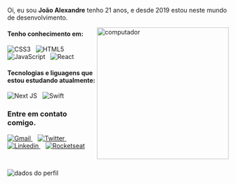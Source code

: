 Oi, eu sou **João Alexandre** tenho 21 anos, e desde 2019 estou neste mundo de desenvolvimento.

<img src="https://user-images.githubusercontent.com/56983783/138497936-9ca98c93-e1d6-43ea-8504-6b8c9705aaba.png" min-width="300px" max-width="300px" width="300px" align="right" alt="computador">

#### Tenho conhecimento em: 

  ![CSS3](https://img.shields.io/badge/css3-%231572B6.svg?style=for-the-badge&logo=css3&logoColor=white)&nbsp;&nbsp; ![HTML5](https://img.shields.io/badge/html5-%23E34F26.svg?style=for-the-badge&logo=html5&logoColor=white)&nbsp;&nbsp; ![JavaScript](https://img.shields.io/badge/javascript-%23323330.svg?style=for-the-badge&logo=javascript&logoColor=%23F7DF1E)&nbsp;&nbsp; ![React](https://img.shields.io/badge/react-%2320232a.svg?style=for-the-badge&logo=react&logoColor=%2361DAFB)

#### Tecnologias e liguagens que estou estudando atualmente: 

![Next JS](https://img.shields.io/badge/Next-black?style=for-the-badge&logo=next.js&logoColor=white)&nbsp;&nbsp; ![Swift](https://img.shields.io/badge/swift-F54A2A?style=for-the-badge&logo=swift&logoColor=white)

### Entre em contato comigo.
 
  <a href="mailto:joaoalexandre.bitar@gmail.com">
    <img src="https://img.shields.io/badge/Gmail-f44336.svg?style=for-the-badge&logo=Gmail&logoColor=white" alt="Gmail" />
  </a>&nbsp;&nbsp;
  <a href="https://twitter.com/j_alexandrebita">
    <img src="https://img.shields.io/badge/Twitter-%231DA1F2.svg?style=for-the-badge&logo=Twitter&logoColor=white" alt="Twitter" />
  </a>&nbsp;&nbsp;
  <a href="https://www.linkedin.com/in/alexandre-bitar/">
   <img src="https://img.shields.io/badge/linkedin-%230077B5.svg?style=for-the-badge&logo=linkedin&logoColor=white" alt="Linkedin" />
  </a>&nbsp;&nbsp;
  <a href="https://app.rocketseat.com.br/me/joao-alexandre">
   <img src="https://img.shields.io/badge/Rocketseat-8257e5.svg?style=for-the-badge&logo=rocketseat&logoColor=white" alt="Rocketseat" />
  </a>
  
&nbsp;&nbsp;
<p align="left">
  <img src="https://github-readme-stats.vercel.app/api?username=AlexBitar80&show_icons=true&theme=dracula" alt="dados do perfil"/>
</p>
